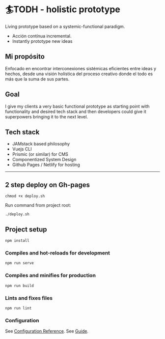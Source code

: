 # 🏄TODH - holistic prototype

Living prototype based on a systemic-functional paradigm. 

- Acción contínua incremental.
- Instantly prototype new ideas

## Mi propósito

Enfocado en encontrar interconexiones sistémicas eficientes entre ideas y hechos, desde una visión holística del proceso creativo donde el todo es más que la suma de sus partes.

## Goal

I give my clients a very basic functional prototype as starting point with functionality and desired tech stack and then developers could give it superpowers bringing it to the next level.

## Tech stack 

- JAMstack based philosophy
- Vuejs CLI
- Prismic (or similar) for CMS
- Componentized System Design
- Github Pages / Netlify for hosting

------------------

## 2 step deploy on Gh-pages
```
chmod +x deploy.sh 
```
Run command from project root:
```
./deploy.sh
```

## Project setup
```
npm install
```

### Compiles and hot-reloads for development
```
npm run serve
```

### Compiles and minifies for production
```
npm run build
```

### Lints and fixes files
```
npm run lint
```

### Configuration
See [Configuration Reference](https://cli.vuejs.org/config/).
See [Guide](https://cli.vuejs.org/guide/).
